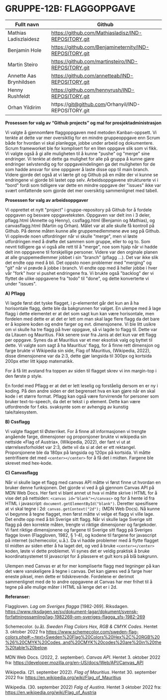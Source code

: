 # GRUPPE-12B: FLAGGOPPGAVE

| Fullt navn |	Github |
| -----------| --------- |
| Mathias Ladiszlaidesz |	https://github.com/Mathiasladisz/IND-REPOSITORY.git |
| Benjamin Hole |	https://github.com/Benjamineternity/IND-REPOSITORY.git |
| Martin Steiro |	https://github.com/martinsteiro/IND-REPOSITORY.git |
| Annette Aas Brynhildsen	| https://github.com/annetteab/IND-REPOSITORY.git |
| Henny Rushfeldt |	https://github.com/hennyrush/IND-REPOSITORY.git |
| Orhan Yildirim |	https://git@github.com/Orhanyil/IND-REPOSITORY.git |



**Prosessen for valg av “Github projects” og mal for prosjektadministrasjon**

Vi valgte å gjennomføre flaggoppgaven med metoden Kanban-oppsett. Vi tenkte at dette var mer oversiktlig for en mindre gruppeoppgave enn Scrum både for hvordan vi skal planlegge, jobbe under arbeid og dokumentere. Scrum frameworket ble for komplisert for en liten oppgave slik som vi fikk. Vi valgte også å gi alle muligheten til å kunne "pushe" og "merge" sine endringer. Vi tenkte at dette ga mulighet for alle på gruppa å kunne gjøre endringer selvstendig og for oppgaveindelingen ga det muligheten for de som hadde ansvar for sine oppgaver å laste disse opp til main branch. Videre gjorde det også at vi lærte git og Github på en måte der vi kunne se endringene vi gjorde bli lastet opp selv. Arbeidsoppgavene strukturerte vi i "bord" fordi som tidligere var dette en mindre oppgave der "issues" ikke var svært omfattende som gjorde det mer oversiktig sammenlignet med tabell. 


**Prosessen for valg av arbeidsoppgaver**

Vi opprettet et nytt "project" i gruppe-repository på Github for å fordele oppgaven og besvare oppgaveteksten. Oppgaven var delt inn i 3 deler, pflagg.html (Annette og Henny), cssflagg.html (Benjamin og Mathias),  og canvasflagg.html (Martin og Orhan). Målet var at alle skulle få kontroll på Github. På denne måten kunne alle gruppemedlemmene øve seg på Github. Vi opplevde noen utfordringer når vi skulle "merge", men vi løste utfordringen med å drøfte det sammen som gruppe, eller to og to. Som nevnt tidligere ga vi også alle rett til å "merge", noe som hjalp når vi hadde delt inn oppgavene til forskjellige personer. Videre var den orginale planen at alle gruppemedlemmer jobbet i sin "branch" (pflagg ...). Det var ikke slik det endte opp med å bli. Det oppsto noen problemer med "merging" og "git" når vi prøvde å jobbe i branch. Vi endte opp med å heller jobbe i hver vår "fork" hvor vi pushet endringene fra. Vi brukte også "backlog" der vi flyttet de ulike oppgavene fra "todo" til "done", og dette konverterte vi under "issues". 


**A) Pflagg**

Vi lagde først det tyske flagget, i p-elementet går det kun an å ha horisontale flagg, dette ble da bakgrunnen for valget. En ulempe med å lage flagg i dette elementet er at det som sagt kun kan være horisontale, men fordelen med dette er at det er lett om man skal lage flere flagg da det bare er å kopiere koden og endre farger og evt. dimensjonene. 
Vi ble litt usikre om vi skulle ha tre flagg på hver oppgave, så vi lagde to flagg til. Dette var da Litauen og Mauritius. Fikk senere svar fra Janis at det kun var ett flagg per oppgave. Synes da at Mauritius var et mer eksotisk valg og byttet til dette.
Vi valgte som sagt å ha Mauritius' flagg, for å finne rett dimensjon og farge brukte vi Wikipedia sin side, Flag of Mauritius, (Wikipedia, 2022), disse dimensjonene var da 2:3, dette gjør langsida til 300px og kortsida 200px etter litt kjapp matematikk. 

For å få litt avstand fra toppen av siden til flagget skrev vi inn margin-top i den første p style. 

En fordel med Pflagg er at det er lett leselig og forståelig dersom en er ny i koding. På den andre siden er det begrenset hva en kan gjøre når en skal kode i et større format. Pflagg kan også være forvirrende for personer som bruker text-to-speech, da det er tekst i p element. Dette kan være utfordrende for f.eks. svaksynte som er avhengig av kunstig tale/talesystem. 


**B) Cssflagg**

Vi valgte flagget til Østerriket. For å finne all informasjonen vi trengte angående farge, dimensjoner og proporsjoner brukte vi wikipedia sin nettside «Flag of Austria», (Wikipedia, 2022), der fant vi ut at størrelsesforholdet var 2:3, dette vil da si at det er ett rektangel. Proporsjonene ble da 180px på langsida og 120px på kortsida. Vi måtte sentrifisere det med ```<center></center>``` for å få det i midten. Fargene ble skrevet med hex-kode.


**C) Canvasflagg**

Når vi skulle lage et flagg med canvas API måtte vi først finne ut hvordan en bruker denne funksjonen. Det gjorde vi ved å gå gjennom Canvas API på MDN Web Docs. Her fant vi blant annet ut hva vi måtte skrive i HTML for å vise det på nettsiden: ```<canvas id="blank"></canvas>``` og for å hente id fra HTML i javascript: ```document.getElementById("blank")```. Deretter spesifisere at vi skal tegne i 2d: ```canvas.getContext("2d");``` (MDN Web Docs). Nå kunne vi begynne å tegne flagget, men først måtte vi velge et flagg vi ville lage. Det endte opp med å bli Sverige sitt flagg. Når vi skulle lage Sverige sitt flagg på den korrekte måten, trengte vi riktige dimensjoner og fargekoder. Vi fant riktige dimensjonene og fargene til Sverige sitt flagg på Sveriges flagge loven (Flaggloven, 1982, § 1-4), og  kodene til fargene for javascript på internet (schemecolor, u.å.). Da vi hadde problemer med å flytte flagget til midten av siden etter å ha
laget det, og ved å bruke ```<center></center>``` koden, løste vi dette problemet. Vi synes det er veldig praktisk å bruke koordinatsystemet til javascript for å plassere et gult kors på blå bakgrunn.

Ulempen med Canvas er at for mer kompliserte flagg med tegninger på kan det være vanskeligere å tegne i canvas. Det kan gjøres ved å farge hver eneste piksel, men dette er tidskrevende. Fordelene er derimot sammenlignet med de to andre oppgavene at Canvas har mer frihet til å tegne på alle mulige måter i HTML så lenge det er i 2d. 



**Referanser:**

Flaggloven. *Lag om Sveriges flagga* [1982-269]. Riksdagen. https://www.riksdagen.se/sv/dokument-lagar/dokument/svensk-forfattningssamling/lag-1982269-om-sveriges-flagga_sfs-1982-269

Schemecolor. (u.å). *Sweden Flag Colors Hex, RGB & CMYK Codes*. Hentet 3. oktober 2022 fra https://www.schemecolor.com/sweden-flag-colors.php#:~:text=Sweden%20Flag%20Colors%20Hex%2C%20RGB%20%26%20CMYK%20Codes.,and%20CMYK%20codes%20are%20in%20the%20table%20below.

MDN Web Docs. (2022, 2. september). *Canvas API*. Hentet 3. oktober 2022 fra: https://developer.mozilla.org/en-US/docs/Web/API/Canvas_API

Wikipedia. (21. september 2022). *Flag of Mauritius*. Hentet 30. september 2022 fra:
https://en.wikipedia.org/wiki/Flag_of_Mauritius

Wikipedia. (30. september 2022) *Falg of Austira*. Hentet 3 oktober 2022 fra: https://en.wikipedia.org/wiki/Flag_of_Austria

